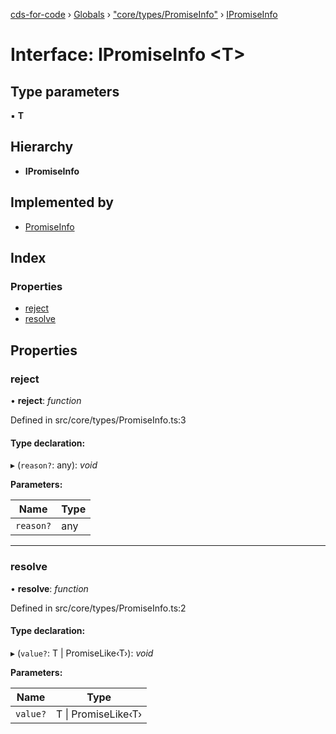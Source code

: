 [cds-for-code](../README.md) › [Globals](../globals.md) › ["core/types/PromiseInfo"](../modules/_core_types_promiseinfo_.md) › [IPromiseInfo](_core_types_promiseinfo_.ipromiseinfo.md)

# Interface: IPromiseInfo <**T**>

## Type parameters

▪ **T**

## Hierarchy

* **IPromiseInfo**

## Implemented by

* [PromiseInfo](../classes/_core_types_promiseinfo_.promiseinfo.md)

## Index

### Properties

* [reject](_core_types_promiseinfo_.ipromiseinfo.md#reject)
* [resolve](_core_types_promiseinfo_.ipromiseinfo.md#resolve)

## Properties

###  reject

• **reject**: *function*

Defined in src/core/types/PromiseInfo.ts:3

#### Type declaration:

▸ (`reason?`: any): *void*

**Parameters:**

Name | Type |
------ | ------ |
`reason?` | any |

___

###  resolve

• **resolve**: *function*

Defined in src/core/types/PromiseInfo.ts:2

#### Type declaration:

▸ (`value?`: T | PromiseLike‹T›): *void*

**Parameters:**

Name | Type |
------ | ------ |
`value?` | T &#124; PromiseLike‹T› |

